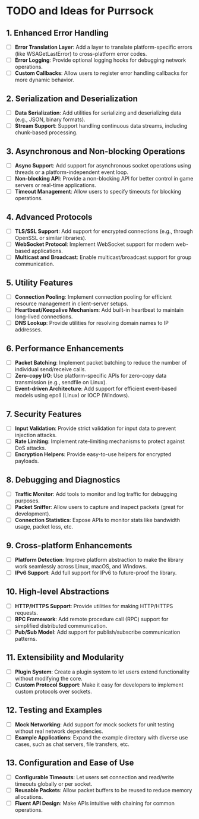 # TODO and Ideas for Purrsock

## 1. Enhanced Error Handling
- [ ] **Error Translation Layer**: Add a layer to translate platform-specific errors (like WSAGetLastError) to cross-platform error codes.
- [ ] **Error Logging**: Provide optional logging hooks for debugging network operations.
- [ ] **Custom Callbacks**: Allow users to register error handling callbacks for more dynamic behavior.

## 2. Serialization and Deserialization
- [ ] **Data Serialization**: Add utilities for serializing and deserializing data (e.g., JSON, binary formats).
- [ ] **Stream Support**: Support handling continuous data streams, including chunk-based processing.

## 3. Asynchronous and Non-blocking Operations
- [ ] **Async Support**: Add support for asynchronous socket operations using threads or a platform-independent event loop.
- [ ] **Non-blocking API**: Provide a non-blocking API for better control in game servers or real-time applications.
- [ ] **Timeout Management**: Allow users to specify timeouts for blocking operations.

## 4. Advanced Protocols
- [ ] **TLS/SSL Support**: Add support for encrypted connections (e.g., through OpenSSL or similar libraries).
- [ ] **WebSocket Protocol**: Implement WebSocket support for modern web-based applications.
- [ ] **Multicast and Broadcast**: Enable multicast/broadcast support for group communication.

## 5. Utility Features
- [ ] **Connection Pooling**: Implement connection pooling for efficient resource management in client-server setups.
- [ ] **Heartbeat/Keepalive Mechanism**: Add built-in heartbeat to maintain long-lived connections.
- [ ] **DNS Lookup**: Provide utilities for resolving domain names to IP addresses.

## 6. Performance Enhancements
- [ ] **Packet Batching**: Implement packet batching to reduce the number of individual send/receive calls.
- [ ] **Zero-copy I/O**: Use platform-specific APIs for zero-copy data transmission (e.g., sendfile on Linux).
- [ ] **Event-driven Architecture**: Add support for efficient event-based models using epoll (Linux) or IOCP (Windows).

## 7. Security Features
- [ ] **Input Validation**: Provide strict validation for input data to prevent injection attacks.
- [ ] **Rate Limiting**: Implement rate-limiting mechanisms to protect against DoS attacks.
- [ ] **Encryption Helpers**: Provide easy-to-use helpers for encrypted payloads.

## 8. Debugging and Diagnostics
- [ ] **Traffic Monitor**: Add tools to monitor and log traffic for debugging purposes.
- [ ] **Packet Sniffer**: Allow users to capture and inspect packets (great for development).
- [ ] **Connection Statistics**: Expose APIs to monitor stats like bandwidth usage, packet loss, etc.

## 9. Cross-platform Enhancements
- [ ] **Platform Detection**: Improve platform abstraction to make the library work seamlessly across Linux, macOS, and Windows.
- [ ] **IPv6 Support**: Add full support for IPv6 to future-proof the library.

## 10. High-level Abstractions
- [ ] **HTTP/HTTPS Support**: Provide utilities for making HTTP/HTTPS requests.
- [ ] **RPC Framework**: Add remote procedure call (RPC) support for simplified distributed communication.
- [ ] **Pub/Sub Model**: Add support for publish/subscribe communication patterns.

## 11. Extensibility and Modularity
- [ ] **Plugin System**: Create a plugin system to let users extend functionality without modifying the core.
- [ ] **Custom Protocol Support**: Make it easy for developers to implement custom protocols over sockets.

## 12. Testing and Examples
- [ ] **Mock Networking**: Add support for mock sockets for unit testing without real network dependencies.
- [ ] **Example Applications**: Expand the example directory with diverse use cases, such as chat servers, file transfers, etc.

## 13. Configuration and Ease of Use
- [ ] **Configurable Timeouts**: Let users set connection and read/write timeouts globally or per socket.
- [ ] **Reusable Packets**: Allow packet buffers to be reused to reduce memory allocations.
- [ ] **Fluent API Design**: Make APIs intuitive with chaining for common operations.
